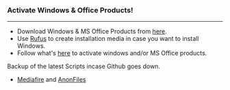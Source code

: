 ### Activate Windows & Office Products!

* * *

  * Download Windows & MS Office Products from [here](https://tb.rg-adguard.net/public.php).
  * Use [Rufus](https://rufus.ie/en/) to create installation media in case you want to install Windows.
  * Follow what's [here](https://github.com/massgravel/Microsoft-Activation-Scripts) to activate windows and/or MS Office products.

Backup of the latest Scripts incase Github goes down.

  * [Mediafire](https://www.mediafire.com/file/conjtcokbajqjwz/KMS2038_%2526_Digital_%2526_Online_Activation_Suite_v9.4_%255BWindows_%2526_Office_Activation%255D.rar/file) and [AnonFiles](https://anonfiles.com/L317y6x3y0/KMS2038_Digital_Online_Activation_Suite_v9.4_Windows_Office_Activation_rar)